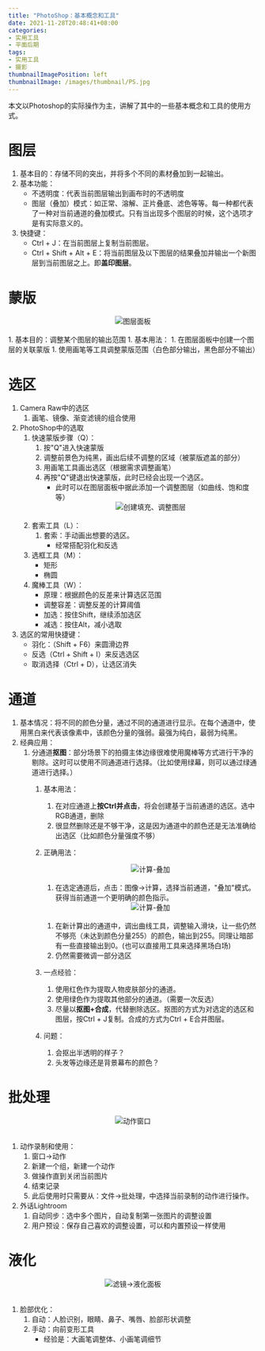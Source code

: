 ```yaml
---
title: "PhotoShop：基本概念和工具"
date: 2021-11-28T20:48:41+08:00
categories:
- 实用工具
- 平面后期
tags:
- 实用工具
- 摄影
thumbnailImagePosition: left
thumbnailImage: /images/thumbnail/PS.jpg
---
```

本文以Photoshop的实际操作为主，讲解了其中的一些基本概念和工具的使用方式。
<!--more-->
# 
# 图层
1. 基本目的：存储不同的突出，并将多个不同的素材叠加到一起输出。
1. 基本功能：
    - 不透明度：代表当前图层输出到画布时的不透明度
    - 图层（叠加）模式：如正常、溶解、正片叠底、滤色等等。每一种都代表了一种对当前通道的叠加模式。只有当出现多个图层的时候，这个选项才是有实际意义的。
1. 快捷键：
    - Ctrl + J：在当前图层上复制当前图层。
    - Ctrl + Shift + Alt + E：将当前图层及以下图层的结果叠加并输出一个新图层到当前图层之上。即**盖印图层**。

# 蒙版
<center><img src='/images/Photoshop/LayerPanel.png'>图层面板</center></br>
1. 基本目的：调整某个图层的输出范围
1. 基本用法：
    1. 在图层面板中创建一个图层的关联蒙版
    1. 使用画笔等工具调整蒙版范围（白色部分输出，黑色部分不输出）

# 选区
1. Camera Raw中的选区
    1. 画笔、镜像、渐变滤镜的组合使用
1. PhotoShop中的选取
    1. 快速蒙版步骤（Q）：
        1.  按"Q"进入快速蒙版
        1. 调整前景色为纯黑，画出后续不调整的区域（被蒙版遮盖的部分）
        1. 用画笔工具画出选区（根据需求调整画笔）
        1. 再按"Q"键退出快速蒙版，此时已经会出现一个选区。
            - 此时可以在图层面板中据此添加一个调整图层（如曲线、饱和度等）
            <center><img src='/images/Photoshop/Layer_AdjustLayer.png'>创建填充、调整图层</center></br>
    1. 套索工具（L）：
        1. 套索：手动画出想要的选区。
            - 经常搭配羽化和反选
    1. 选框工具（M）：
        - 矩形
        - 椭圆
    1. 魔棒工具（W）：
        - 原理：根据颜色的反差来计算选区范围
        - 调整容差：调整反差的计算阈值
        - 加选：按住Shift，继续添加选区
        - 减选：按住Alt，减小选取
1. 选区的常用快捷键：
    - 羽化：（Shift + F6）来圆滑边界
    - 反选（Ctrl + Shift + I）来反选选区
    - 取消选择（Ctrl + D），让选区消失

# 通道
1. 基本情况：将不同的颜色分量，通过不同的通道进行显示。在每个通道中，使用黑白来代表该像素中，该颜色分量的强弱。最强为纯白，最弱为纯黑。
1. 经典应用：
    1. 分通道**抠图**：部分场景下的拍摄主体边缘很难使用魔棒等方式进行干净的剔除。这时可以使用不同通道进行选择。（比如使用绿幕，则可以通过绿通道进行选择。）
        1. 基本用法：
            1. 在对应通道上**按Ctrl并点击**，将会创建基于当前通道的选区。选中RGB通道，删除
            1. 很显然删除还是不够干净，这是因为通道中的颜色还是无法准确给出选区（比如颜色分量强度不够）
        1. 正确用法：
            <center><img src='/images/Photoshop/Compute_Channel.png'>计算-叠加</center></br>

            1. 在选定通道后，点击：图像->计算，选择当前通道，"叠加"模式。获得当前通道一个更明确的颜色指示。
            <center><img src='/images/Photoshop/Channel_LineAdjust.png'>计算-叠加</center></br>

            1. 在新计算出的通道中，调出曲线工具，调整输入滑块，让一些仍然不够亮（未达到颜色分量255）的颜色，输出到255。同理让暗部有一些直接输出到0。(也可以直接用工具来选择黑场白场)
            1. 仍然需要微调一部分选区
        1. 一点经验：
            1. 使用红色作为提取人物皮肤部分的通道。
            1. 使用绿色作为提取其他部分的通道。（需要一次反选）
            1. 尽量以**抠图+合成**，代替删除选区。抠图的方式为对选定的选区和图层，按Ctrl + J复制。合成的方式为Ctrl + E合并图层。
        1. 问题：
            1. 会抠出半透明的样子？
            1. 头发等边缘还是背景幕布的颜色？

# 批处理
<center><img src='/images/Photoshop/batch_action.png'>动作窗口</center></br>

1. 动作录制和使用：
    1. 窗口->动作
    1. 新建一个组，新建一个动作
    1. 做操作直到关闭当前图片
    1. 结束记录
    1. 此后使用时只需要从：文件->批处理，中选择当前录制的动作进行操作。
1. 外话Lightroom
    1. 自动同步：选中多个图片，自动复制第一张图片的调整设置
    1. 用户预设：保存自己喜欢的调整设置，可以和内置预设一样使用

# 液化
<center><img src='/images/Photoshop/liquid_adjust.png'>滤镜->液化面板</center></br>

1. 脸部优化：
    1. 自动：人脸识别，眼睛、鼻子、嘴唇、脸部形状调整
    1. 手动：向前变形工具
        - 经验是：大画笔调整体、小画笔调细节
